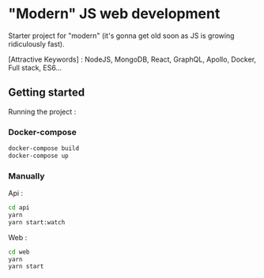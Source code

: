 # "Modern" JS web development

Starter project for "modern" (it's gonna get old soon as JS is growing ridiculously fast).

[Attractive Keywords] : NodeJS, MongoDB, React, GraphQL, Apollo, Docker, Full stack, ES6...

## Getting started

Running the project :

### Docker-compose

```bash
docker-compose build
docker-compose up
```

### Manually

Api :

```bash
cd api
yarn
yarn start:watch
```

Web :

```bash
cd web
yarn
yarn start
```
